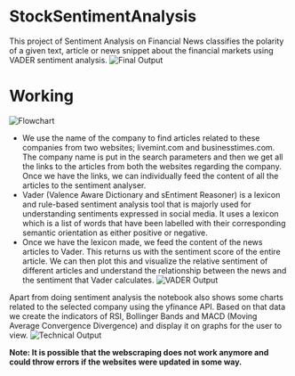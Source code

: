 # StockSentimentAnalysis
This project of Sentiment Analysis on Financial News classifies the polarity of a given text, article or news snippet about the financial markets using VADER sentiment analysis. 
![Final Output](https://drive.google.com/uc?export=view&id=15aBMVSkrBIZfk1dU28hFuaiYlZjVNOYv)

# Working 
![Flowchart](https://drive.google.com/uc?export=view&id=1oygJPP-cJkCeqdQCVPqG4QRHAtC7gihA)

* We use the name of the company to find articles related to these companies from two websites; livemint.com and businesstimes.com. The company name is put in the search parameters and then we get all the links to the articles from both the websites regarding the company. Once we have the links, we can individually feed the content of all the articles to the sentiment analyser.
* Vader (Valence Aware Dictionary and sEntiment Reasoner) is a lexicon and rule-based sentiment analysis tool that is majorly used for understanding sentiments expressed in social media. It uses a lexicon which is a list of words that have been labelled with their corresponding semantic orientation as either positive or negative.
* Once we have the lexicon made, we feed the content of the news articles to Vader. This returns us with the sentiment score of the entire article. We can then plot this and visualize the relative sentiment of different articles and understand the relationship between the news and the sentiment that Vader calculates. 
![VADER Output](https://drive.google.com/uc?export=view&id=1jgoJdXpOBU4nr2t6siPft8Bu9hPJ8jO3)

Apart from doing sentiment analysis the notebook also shows some charts related to the selected company using the yfinance API. Based on that data we create the indicators of RSI, Bollinger Bands and MACD (Moving Average Convergence Divergence) and display it on graphs for the user to view. 
![Technical Output](https://drive.google.com/uc?export=view&id=1j0997G5rdDgbXfypuTK-IUtKgg9fkYA5)

**Note: It is possible that the webscraping does not work anymore and could throw errors if the websites were updated in some way.**

